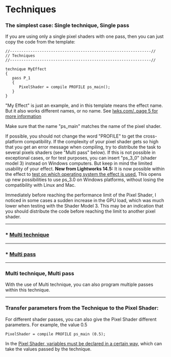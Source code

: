 # Techniques


### The simplest case: Single technique, Single pass

If you are using only a single pixel shaders with one pass, then you can just copy the code from the template:

``` Code
//--------------------------------------------------------------//
// Techniques
//--------------------------------------------------------------//

technique MyEffect
{
   pass P_1
   {
      PixelShader = compile PROFILE ps_main();
   }
}
```

 "My Effect" is just an example, and in this template means the effect name. But it also works different names, or no name.
 See [lwks.com/..page 5 for more information](https://www.lwks.com/index.php?option=com_kunena&func=view&catid=7&id=143678&limit=15&limitstart=60&Itemid=81#147254)

 Make sure that the name "ps_main" matches the name of the pixel shader.

 If possible, you should not change the word "PROFILE" to get the cross-platform compatibility. If the complexity of your pixel shader gets so high that you get an error message when compiling, try to distribute the task to several pixels shaders (see "Multi pass" below). If this is not possible in exceptional cases, or for test purposes, you can insert "ps_3_0" (shader model 3) instead on Windows computers. But keep in mind the limited usability of your effect. **New from Lightworks 14.5:**  It is now possible within the effect to [test on which operating system the effect is used.](../Variables_etc/Auto_synced/README.md#check-on-which-operating-system-the-effect-is-used) This opens up new possibilities to use ps_3.0 on Windows platforms, without losing the compatibility with Linux and Mac.

 Immediately before reaching the performance limit of the Pixel Shader, I noticed in some cases a sudden increase in the GPU load, which was much lower when testing with the Shader Model 3. This may be an indication that you should distribute the code before reaching the limit to another pixel shader.

---

### * [Multi technique](Multi_technique.md )

---

### * [Multi pass](Multi_pass.md)

---

### Multi technique, Multi pass
With the use of Multi technique, you can also program multiple passes within this technique.  

---

### Transfer parameters from the Technique to the Pixel Shader:


For different shader passes, you can also give the Pixel Shader different parameters.
For example, the value 0.5
``` Code
PixelShader = compile PROFILE ps_main (0.5);
```
In the [Pixel Shader, variables must be declared in a certain way](../Shaders#take-parameters-from-the-technique
), which can take the values passed by the technique.


